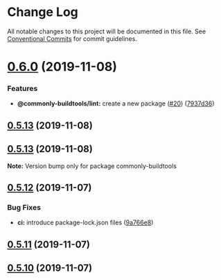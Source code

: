 # Change Log

All notable changes to this project will be documented in this file.
See [Conventional Commits](https://conventionalcommits.org) for commit guidelines.

# [0.6.0](https://github.com/commonlyjs/commonly-buildtools/compare/v0.5.13-next.0...v0.6.0) (2019-11-08)


### Features

* **@commonly-buildtools/lint:** create a new package ([#20](https://github.com/commonlyjs/commonly-buildtools/issues/20)) ([7937d36](https://github.com/commonlyjs/commonly-buildtools/commit/7937d3631e960d7397adc466cdb38a8a60995784))



## [0.5.13](https://github.com/commonlyjs/commonly-buildtools/compare/v0.5.12-next.0...v0.5.13) (2019-11-08)





## [0.5.13](https://github.com/commonlyjs/commonly-buildtools/compare/v0.5.12-next.0...v0.5.13) (2019-11-08)

**Note:** Version bump only for package commonly-buildtools





## [0.5.12](https://github.com/commonlyjs/commonly-buildtools/compare/v0.5.10-next.0...v0.5.12) (2019-11-07)


### Bug Fixes

* **ci:** introduce package-lock.json files ([9a766e8](https://github.com/commonlyjs/commonly-buildtools/commit/9a766e8ea659babeecf834a45a9b93adeb5909d7))



## [0.5.11](https://github.com/commonlyjs/commonly-buildtools/compare/v0.5.10...v0.5.11) (2019-11-07)



## [0.5.10](https://github.com/commonlyjs/commonly-buildtools/compare/v0.5.9-next.2...v0.5.10) (2019-11-07)
